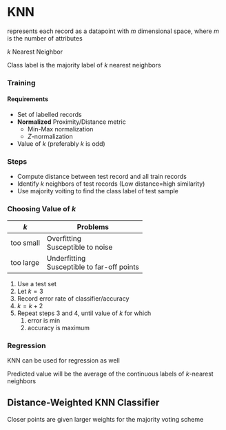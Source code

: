 # KNN

represents each record as a datapoint with $m$ dimensional space, where $m$ is the number of attributes

$k$ Nearest Neighbor

Class label is the majority label of $k$ nearest neighbors

### Training

#### Requirements

- Set of labelled records
- **Normalized** Proximity/Distance metric
  - Min-Max normalization
  - $Z$-normalization
- Value of $k$ (preferably $k$ is odd)

### Steps

- Compute distance between test record and all train records
- Identify $k$ neighbors of test records
  (Low distance=high similarity)
- Use majority voiting to find the class label of test sample

### Choosing Value of $k$

| $k$       | Problems                                        |
| --------- | ----------------------------------------------- |
| too small | Overfitting<br />Susceptible to noise           |
| too large | Underfitting<br />Susceptible to far-off points |

1. Use a test set
2. Let $k = 3$
3. Record error rate of classifier/accuracy
4. $k = k+2$
5. Repeat steps 3 and 4, until value of $k$ for which
   1. error is min
   2. accuracy is maximum

### Regression

KNN can be used for regression as well

Predicted value will be the average of the continuous labels of $k$-nearest neighbors

## Distance-Weighted KNN Classifier

Closer points are given larger weights for the majority voting scheme